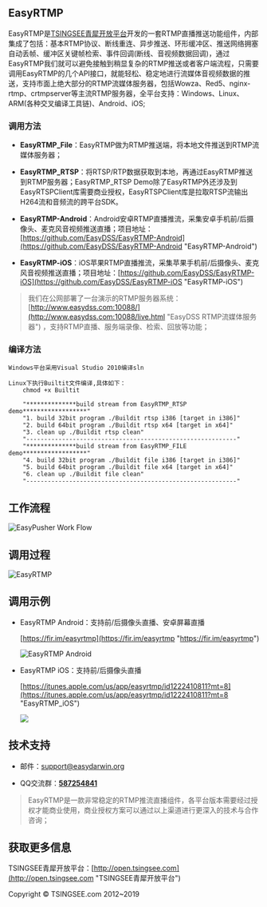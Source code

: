 ## EasyRTMP ##


EasyRTMP是[TSINGSEE青犀开放平台](http://open.tsingsee.com "TSINGSEE青犀开放平台")开发的一套RTMP直播推送功能组件，内部集成了包括：基本RTMP协议、断线重连、异步推送、环形缓冲区、推送网络拥塞自动丢帧、缓冲区关键帧检索、事件回调(断线、音视频数据回调)，通过EasyRTMP我们就可以避免接触到稍显复杂的RTMP推送或者客户端流程，只需要调用EasyRTMP的几个API接口，就能轻松、稳定地进行流媒体音视频数据的推送，支持市面上绝大部分的RTMP流媒体服务器，包括Wowza、Red5、nginx-rtmp、crtmpserver等主流RTMP服务器，全平台支持：Windows、Linux、ARM(各种交叉编译工具链)、Android、iOS;


### 调用方法 ###

- **EasyRTMP_File**：EasyRTMP做为RTMP推送端，将本地文件推送到RTMP流媒体服务器；

- **EasyRTMP_RTSP**：将RTSP/RTP数据获取到本地，再通过EasyRTMP推送到RTMP服务器；EasyRTMP_RTSP Demo除了EasyRTMP外还涉及到EasyRTSPClient库需要商业授权，EasyRTSPClient库是拉取RTSP流输出H264流和音频流的跨平台SDK。

- **EasyRTMP-Android**：Android安卓RTMP直播推流，采集安卓手机前/后摄像头、麦克风音视频推送直播；项目地址：[https://github.com/EasyDSS/EasyRTMP-Android](https://github.com/EasyDSS/EasyRTMP-Android "EasyRTMP-Android")

- **EasyRTMP-iOS**：iOS苹果RTMP直播推流，采集苹果手机前/后摄像头、麦克风音视频推送直播；项目地址：[https://github.com/EasyDSS/EasyRTMP-iOS](https://github.com/EasyDSS/EasyRTMP-iOS "EasyRTMP-iOS")

> 我们在公网部署了一台演示的RTMP服务器系统：[http://www.easydss.com:10088/](http://www.easydss.com:10088/live.html "EasyDSS RTMP流媒体服务器") ，支持RTMP直播、服务端录像、检索、回放等功能；

### 编译方法 ###

	Windows平台采用Visual Studio 2010编译sln

	Linux下执行Builtit文件编译,具体如下：
		chmod +x Builtit
		
		"**************build stream from EasyRTMP_RTSP demo******************"
		"1. build 32bit program ./Buildit rtsp i386 [target in i386]"	
		"2. build 64bit program ./Buildit rtsp x64 [target in x64]"	
		"3. clean up ./Buildit rtsp clean"
		"-----------------------------------------------------------"
		"**************build stream from EasyRTMP_FILE demo******************"
		"4. build 32bit program ./Buildit file i386 [target in i386]"	
		"5. build 64bit program ./Buildit file x64 [target in x64]"	
		"6. clean up ./Buildit file clean"
		"-----------------------------------------------------------"
	

## 工作流程 ##
 
![EasyPusher Work Flow](http://www.easydarwin.org/github/images/easyrtmp/easyrtmp_workfolw.png)
 


## 调用过程 ##
![EasyRTMP](http://www.easydarwin.org/skin/easydarwin/images/easyrtmp20161101.png)


## 调用示例 ##

- EasyRTMP Android：支持前/后摄像头直播、安卓屏幕直播

	[https://fir.im/easyrtmp](https://fir.im/easyrtmp "https://fir.im/easyrtmp")

	![EasyRTMP Android](http://www.easydarwin.org/github/images/easyrtmpfirim20170409.png)

- EasyRTMP iOS：支持前/后摄像头直播

	[https://itunes.apple.com/us/app/easyrtmp/id1222410811?mt=8](https://itunes.apple.com/us/app/easyrtmp/id1222410811?mt=8 "EasyRTMP_iOS")

	![](http://www.easydarwin.org/github/images/easyrtmpios20170409.png)


## 技术支持 ##

- 邮件：[support@easydarwin.org](mailto:support@easydarwin.org) 

- QQ交流群：<a href="https://jq.qq.com/?_wv=1027&k=5dkmdix" title="EasyRTMP" target="_blank">**587254841**</a>

> EasyRTMP是一款非常稳定的RTMP推流直播组件，各平台版本需要经过授权才能商业使用，商业授权方案可以通过以上渠道进行更深入的技术与合作咨询；


## 获取更多信息 ##

TSINGSEE青犀开放平台：[http://open.tsingsee.com](http://open.tsingsee.com "TSINGSEE青犀开放平台")

Copyright &copy; TSINGSEE.com 2012~2019

